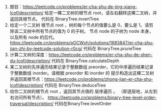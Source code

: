 1. 题目：https://leetcode.cn/problems/er-cha-shu-de-jing-xiang-lcof/description/
   给定一棵二叉树的根节点 root，请左右翻转这棵二叉树，并返回其根节点。
   代码在 BinaryTree.invertTree
2. 给定一个二叉树 根节点 root ，树的每个节点的值要么是 0，要么是 1。请剪除该二叉树中所有节点的值为 0 的子树。
   节点 node 的子树为 node 本身，以及所有 node 的后代。
   https://leetcode.cn/problems/pOCWxh/solutions/1683847/er-cha-shu-jian-zhi-by-leetcode-solution-r0cg/
   代码在 BinaryTree.pruneTree
3. 计算二叉树的深度：https://leetcode.cn/problems/er-cha-shu-de-shen-du-lcof/description/
   代码在 BinaryTree.calculateDepth
4. 某二叉树的先序遍历结果记录于整数数组 preorder，它的中序遍历结果记录于整数数组 inorder。请根据 preorder 和 inorder 的
   提示构造出这棵二叉树并返回其根节点：https://leetcode.cn/problems/zhong-jian-er-cha-shu-lcof/description/
   代码在 BinaryTree.deduceTree
5. 给你二叉树的根节点 root ，返回其节点值的 层序遍历 。 （即逐层地，从左到右访问所有节点）。
      https://leetcode.cn/problems/binary-tree-level-order-traversal/description/ 
   代码在BinaryTree.levelOrder
   